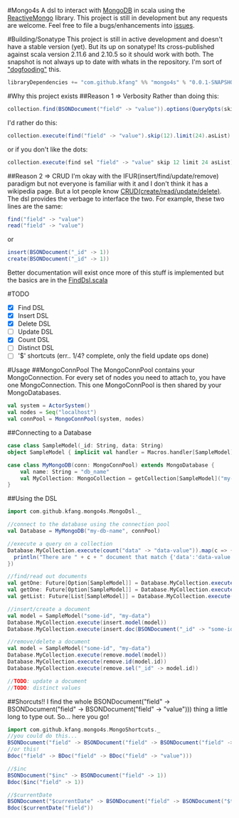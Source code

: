 #Mongo4s
A dsl to interact with [MongoDB](http://www.mongodb.org/) in scala using the [ReactiveMongo](http://reactivemongo.org) library.
This project is still in development but any requests are welcome. Feel free to file a bugs/enhancements
into [issues](https://github.com/kfang/mongo4s/issues).

#Building/Sonatype
This project is still in active development and doesn't have a stable version (yet). But its up on sonatype!
Its cross-published against scala version 2.11.6 and 2.10.5 so it should work with both. The snapshot is not
always up to date with whats in the repository. I'm sort of ["dogfooding"](http://en.wikipedia.org/wiki/Eating_your_own_dog_food)
this.
```scala
libraryDependencies += "com.github.kfang" %% "mongo4s" % "0.0.1-SNAPSHOT"
```

#Why this project exists
##Reason 1 => Verbosity
Rather than doing this:
```scala
collection.find(BSONDocument("field" -> "value")).options(QueryOpts(skipN = 12)).cursor[BSONDocument].collect[List](upTo = 24)
```
I'd rather do this:
```scala
collection.execute(find("field" -> "value").skip(12).limit(24).asList)
```
or if you don't like the dots:
```scala
collection.execute(find sel "field" -> "value" skip 12 limit 24 asList)
```

##Reason 2 => CRUD
I'm okay with the IFUR(insert/find/update/remove) paradigm but not everyone is familiar with it and I don't think
it has a wikipedia page.  But a lot people know [CRUD(create/read/update/delete)](http://en.wikipedia.org/wiki/Create,_read,_update_and_delete).
The dsl provides the verbage to interface the two. For example, these two lines are the same:
```scala
find("field" -> "value")
read("field" -> "value")
```
or
```scala
insert(BSONDocument("_id" -> 1))
create(BSONDocument("_id" -> 1))
```

Better documentation will exist once more of this stuff is implemented but the basics are in the
[FindDsl.scala](https://github.com/kfang/mongo4s/blob/master/src/main/scala/com/github/kfang/mongo4s/commands/FindDsl.scala)

#TODO
- [x] Find DSL
- [x] Insert DSL
- [x] Delete DSL
- [ ] Update DSL
- [x] Count DSL
- [ ] Distinct DSL
- [ ] '$' shortcuts (err.. 1/4? complete, only the field update ops done)

#Usage
##MongoConnPool
The MongoConnPool contains your MongoConnection. For every set of nodes you need to attach to, you have one
MongoConnection.  This one MongoConnPool is then shared by your MongoDatabases.
```scala
val system = ActorSystem()
val nodes = Seq("localhost")
val connPool = MongoConnPool(system, nodes)
```
##Connecting to a Database
```scala
case class SampleModel(_id: String, data: String)
object SampleModel { implicit val handler = Macros.handler[SampleModel] }

case class MyMongoDB(conn: MongoConnPool) extends MongoDatabase {
    val name: String = "db_name"
    val MyCollection: MongoCollection = getCollection[SampleModel]("my-collection")
}
```

##Using the DSL
```scala
import com.github.kfang.mongo4s.MongoDsl._

//connect to the database using the connection pool
val Database = MyMongoDB("my-db-name", connPool)

//execute a query on a collection
Database.MyCollection.execute(count("data" -> "data-value")).map(c => {
  println("There are " + c + " document that match {'data':'data-value'}")
})

//find/read out documents
val getOne: Future[Option[SampleModel]] = Database.MyCollection.execute(find.id("id-to-find").one)
val getOne: Future[Option[SampleModel]] = Database.MyCollection.execute(find.sel("_id" -> "id-to-find").one)
val getList: Future[List[SampleModel]] = Database.MyCollection.execute(find.sel().limit(20).asList)

//insert/create a document
val model = SampleModel("some-id", "my-data")
Database.MyCollection.execute(insert.model(model))
Database.MyCollection.execute(insert.doc(BSONDocument("_id" -> "some-id", "data" -> "my-data")))

//remove/delete a document
val model = SampleModel("some-id", "my-data")
Database.MyCollection.execute(remove.model(model))
Database.MyCollection.execute(remove.id(model.id))
Database.MyCollection.execute(remove.sel("_id" -> model.id))

//TODO: update a document
//TODO: distinct values
```

##Shorcuts!!
I find the whole BSONDocument("field" -> BSONDocument("field" -> BSONDocument("field" -> "value"))) thing a little
long to type out.  So... here you go!
```scala
import com.github.kfang.mongo4s.MongoShortcuts._
//you could do this...
BSONDocument("field" -> BSONDocument("field" -> BSONDocument("field" -> "value")))
//or this!
Bdoc("field" -> BDoc("field" -> BDoc("field" -> "value")))

//$inc
BSONDocument("$inc" -> BSONDocument("field" -> 1))
Bdoc($inc("field" -> 1))

//$currentDate
BSONDocument("$currentDate" -> BSONDocument("field" -> BSONDocument("$type" -> "date")))
Bdoc($currentDate("field"))
```